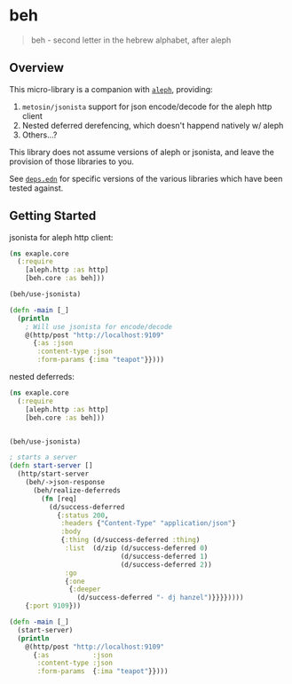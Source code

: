 # beh

> beh - second letter in the hebrew alphabet, after aleph

## Overview

This micro-library is a companion with [`aleph`](https://github.com/clj-commons/aleph),
providing:

1. `metosin/jsonista` support for json encode/decode for the aleph http client
2. Nested deferred derefencing, which doesn't happend natively w/ aleph
3. Others...?

This library does not assume versions of aleph or jsonista, and leave the provision
of those libraries to you.

See [`deps.edn`](./deps.edn) for specific versions of the various libraries
which have been tested against.

## Getting Started

jsonista for aleph http client:
```clojure
(ns exaple.core
  (:require
    [aleph.http :as http]
    [beh.core :as beh]))

(beh/use-jsonista)

(defn -main [_]
  (println
    ; Will use jsonista for encode/decode
    @(http/post "http://localhost:9109"
      {:as :json
       :content-type :json
       :form-params {:ima "teapot"}})))
```

nested deferreds:
```clojure
(ns exaple.core
  (:require
    [aleph.http :as http]
    [beh.core :as beh]))


(beh/use-jsonista)

; starts a server
(defn start-server []
  (http/start-server
    (beh/->json-response
      (beh/realize-deferreds
        (fn [req]
          (d/success-deferred
            {:status 200,
             :headers {"Content-Type" "application/json"}
             :body
             {:thing (d/success-deferred :thing)
              :list  (d/zip (d/success-deferred 0)
                            (d/success-deferred 1)
                            (d/success-deferred 2))
              :go
              {:one
               {:deeper
                 (d/success-deferred "- dj hanzel")}}}}))))
    {:port 9109}))

(defn -main [_]
  (start-server)
  (println
    @(http/post "http://localhost:9109"
      {:as           :json
       :content-type :json
       :form-params  {:ima "teapot"}})))
```
